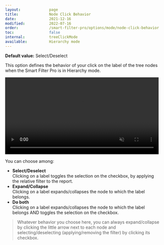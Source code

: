 ```yaml
---
layout:             page
title:              Node Click Behavior
date:               2021-12-16
modified:           2022-07-16
order:              /smart-filter-pro/options/mode/node-click-behavior
toc:                false
internal:           treeClickMode
available:          Hierarchy mode
---
```

**Default value:** Select/Deselect

This option defines the behavior of your click on the label of the tree nodes when the Smart Filter Pro is in Hierarchy mode.

<video src="images/node-click-behavior.mp4" width="500" autoplay loop muted></video>


You can choose among:

- **Select/Deselect**  
    Clicking on a label toggles the selection on the checkbox, by applying the relative filter to the report.
- **Expand/Collapse**  
    Clicking on a label expands/collapses the node to which the label belongs.
- **Do both**  
    Clicking on a label expands/collapses the node to which the label belongs AND toggles the selection on the checkbox.

> Whatever behavior you choose here, you can always expand/collapse by clicking the little arrow next to each node and selecting/deselecting (applying/removing the filter) by clicking its checkbox.
